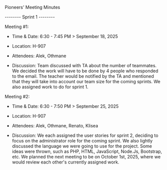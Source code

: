 Pioneers' Meeting Minutes

-------- Sprint 1 --------

Meeting #1:
- Time & Date: 6:30 - 7:45 PM > September 18, 2025
- Location: H-907
- Attendees: Alek, Othmane

- Discussion: Team discussed with TA about the number of teammates. We decided the work will have to be done by 4 people who responded to the email. The teacher would be notified by the TA and mentioned that they will take into account our team size for the coming sprints. We also assigned work to do for sprint 1.

Meeting #2:
- Time & Date: 6:30 - 7:50 PM > September 25, 2025
- Location: H-907
- Attendees: Alek, Othmane, Renato, Klisea

- Discussion: We each assigned the user stories for sprint 2, deciding to focus on the administrator role for the coming sprint. We also lightly discussed the language we were going to use for the project. Some ideas were thrown, such as PHP, HTML, JavaScript, Node.Js, Bootstrap, etc. We planned the next meeting to be on October 1st, 2025, where we would review each other's currently assigned work.
